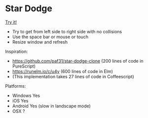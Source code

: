# Star Dodge

[Try it!](https://christernilsson.github.io/StarDodge/index.html)

* Try to get from left side to right side with no collisions
* Use the space bar or mouse or touch
* Resize window and refresh

Inspiration:
* https://github.com/paf31/star-dodge-clone (200 lines of code in PureScript)
* https://runelm.io/c/u4y (600 lines of code in Elm)
* (This implementation takes 27 lines of code in Coffeescript)

Platforms:

* Windows Yes
* iOS Yes
* Android Yes (slow in landscape mode)
* OSX ?